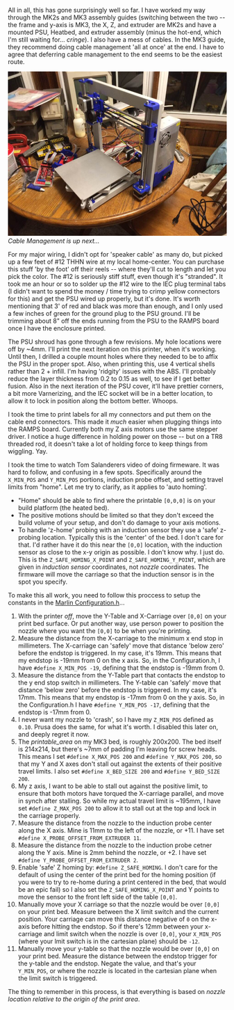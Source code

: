 All in all, this has gone surprisingly well so far. I have worked my way through the MK2s and MK3 assembly guides (switching between the two -- the frame and y-axis is MK3, the X, Z, and extruder are MK2s and have a mounted PSU, Heatbed, and extruder assembly (minus the hot-end, which I'm still waiting for... *cringe*). I also have a mess of cables. In the MK3 guide, they recommend doing cable management 'all at once' at the end. I have to agree that deferring cable management to the end seems to be the easiest route.

![It's a mess](/images/varnerized/its_a_mess.jpg)
_Cable Management is up next..._

For my major wiring, I didn't opt for 'speaker cable' as many do, but picked up a few feet of #12 THHN wire at my local home-center. You can purchase this stuff 'by the foot' off their reels -- where they'll cut to length and let you pick the color. The #12 is seriously stiff stuff, even though it's "stranded". It took me an hour or so to solder up the #12 wire to the IEC plug terminal tabs (I didn't want to spend the money / time trying to crimp yellow connectors for this) and get the PSU wired up properly, but it's done. It's worth mentioning that 3' of red and black was more than enough, and I only used a few inches of green for the ground plug to the PSU ground. I'll be trimming about 8" off the ends running from the PSU to the RAMPS board once I have the enclosure printed.

The PSU shroud has gone through a few revisions. My hole locations were off by ~4mm. I'll print the next iteration on this printer, when it's working. Until then, I drilled a couple mount holes where they needed to be to affix the PSU in the proper spot. Also, when printing this, use 4 vertical shells rather than 2 + infill. I'm having 'ridgity' issues with the ABS. I'll probably reduce the layer thickness from 0.2 to 0.15 as well, to see if I get better fusion. Also in the next iteration of the PSU cover, it'll have prettier corners, a bit more Varnerizing, and the IEC socket will be in a better location, to allow it to lock in position along the bottom better. Whoops.

I took the time to print labels for all my connectors and put them on the cable end connectors. This made it _much_ easier when plugging things into the RAMPS board. Currently both my Z axis motors use the same stepper driver. I notice a huge difference in holding power on those -- but on a TR8 threaded rod, it doesn't take a lot of holding force to keep things from wiggling. Yay.

I took the time to watch Tom Salanderers video of doing firmeware. It was hard to follow, and confusing in a few spots. Specifically around the `X_MIN_POS` and `Y_MIN_POS` portions, induction probe offset, and setting travel limits from "home". Let me try to clarify, as it applies to 'auto homing'.

* "Home" should be able to find where the printable `[0,0,0]` is on your build platform (the heated bed).
* The positive motions should be limited so that they don't exceed the build volume of your setup, and don't do damage to your axis motions.
* To handle 'z-home' probing with an induction sensor they use a 'safe' z-probing location. Typically this is the 'center' of the bed. I don't care for that. I'd rather have it do this near the `[0,0]` location, with the induction sensor as close to the x-y origin as possible. I don't know why. I just do. This is the `Z_SAFE_HOMING_X_POINT` and `Z_SAFE_HOMING_Y_POINT`, which are given in _induction sensor_ coordinates, not _nozzle_ coordinates. The firmware will move the carriage so that the induction sensor is in the spot you specify.

To make this all work, you need to follow this proccess to setup the constants in the [Marlin Configuration.h](https://github.com/bvarner/Marlin/blob/varnerized_prusa_1.1.8/Marlin/Configuration.h)...

1. With the printer _off_, move the Y-Table and X-Carriage over `[0,0]` on your print bed surface. Or put another way, use person power to position the nozzle where you want the `[0,0]` to be when you're printing.
2. Measure the distance from the X-carriage to the minimum x end stop in millimeters.
   The X-carriage can 'safely' move that distance 'below zero' before the endstop is triggered. In my case, it's 19mm.
   This means that my endstop is -19mm from 0 on the x axis.
   So, in the Configuration.h, I have `#define X_MIN_POS -19`, defining that the endstop is -19mm from 0.
3. Measure the distance from the Y-Table part that contacts the endstop to the y end stop switch in millimeters.
   The Y-table can 'safely' move that distance 'below zero' before the endstop is triggered. In my case, it's 17mm.
   This means that my endstop is -17mm from 0 on the y axis.
   So, in the Configuration.h I have `#define Y_MIN_POS -17`, defining that the endstop is -17mm from 0.
4. I never want my nozzle to 'crash', so I have my `Z_MIN_POS` defined as `0.10`. Prusa does the same, for what it's worth. I disabled this later on, and deeply regret it now.
5. The _printable_area_ on my MK3 bed, is roughly 200x200. The bed itself is 214x214, but there's ~7mm of padding I'm leaving for screw heads. This means I set `#define X_MAX_POS 200` and `#define Y_MAX_POS 200`, so that my Y and X axes don't stall out against the extents of their positive travel limits. I also set `#define X_BED_SIZE 200` and `#define Y_BED_SIZE 200`.
6. My z axis, I want to be able to stall out against the positive limit, to ensure that both motors have torqued the X-carriage parallel, and move in synch after stalling. So while my actual travel limit is ~195mm, I have set `#define Z_MAX_POS 200` to allow it to stall out at the top and lock in the carriage properly.
7. Measure the distance from the nozzle to the induction probe center along the X axis. Mine is 11mm to the left of the nozzle, or +11. I have set `#define X_PROBE_OFFSET_FROM_EXTRUDER 11`.
8. Measure the distance from the nozzle to the induction probe cetner along the Y axis. Mine is 2mm behind the nozzle, or +2. I have set `#define Y_PROBE_OFFSET_FROM_EXTRUDER 2`.
9. Enable 'safe' Z homing by: `#define Z_SAFE_HOMING`. I don't care for the default of using the center of the print bed for the homing position (if you were to try to re-home during a print centered in the bed, that would be an epic fail) so I also set the `Z_SAFE_HOMING_X_POINT` and Y points to move the sensor to the front left side of the table `[0,0]`.
10. Manually move your X carriage so that the nozzle would be over `[0,0]` on your print bed. Measure between the X limit switch and the current position. Your carriage can move this distance negative of `0` on the x-axis before hitting the endstop. So if there's 12mm between your x-carriage and limit switch when the nozzle is over `[0,0]`, your `X_MIN_POS` (where your lmit switch is in the cartesian plane) should be `-12`.
11. Manually move your y-table so that the nozzle would be over `[0,0]` on your print bed. Measure the distance between the endstop trigger for the y-table and the endstop. Negate the value, and that's your `Y_MIN_POS`, or where the nozzle is located in the cartesian plane when the limit switch is triggered.

The thing to remember in this process, is that everything is based on _nozzle location relative to the origin of the print area_.


